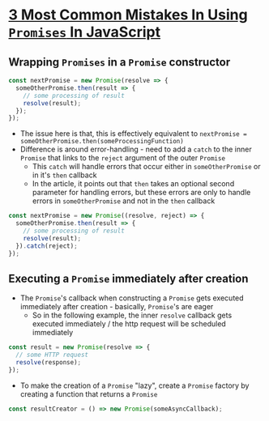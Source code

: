 # [3 Most Common Mistakes In Using `Promises` In JavaScript](https://medium.com/@mpodlasin/3-most-common-mistakes-in-using-promises-in-javascript-575fc31939b6)

## Wrapping `Promises` in a `Promise` constructor

```js
const nextPromise = new Promise(resolve => {
  someOtherPromise.then(result => {
    // some processing of result
    resolve(result);
  });
});
```

* The issue here is that, this is effectively equivalent to `nextPromise = someOtherPromise.then(someProcessingFunction)`
* Difference is around error-handling - need to add a `catch` to the inner `Promise` that links to the `reject` argument of the outer `Promise`
  * This `catch` will handle errors that occur either in `someOtherPromise` or in it's `then` callback
  * In the article, it points out that `then` takes an optional second parameter for handling errors, but these errors are only to handle errors in `someOtherPromise` and not in the `then` callback

```js
const nextPromise = new Promise((resolve, reject) => {
  someOtherPromise.then(result => {
    // some processing of result
    resolve(result);
  }).catch(reject);
});
```

## Executing a `Promise` immediately after creation

* The `Promise`'s callback when constructing a `Promise` gets executed immediately after creation - basically, `Promise`'s are eager
  * So in the following example, the inner `resolve` callback gets executed immediately / the http request will be scheduled immediately

```js
const result = new Promise(resolve => {
  // some HTTP request
  resolve(response);
});
```

* To make the creation of a `Promise` "lazy", create a `Promise` factory by creating a function that returns a `Promise` 

```js
const resultCreator = () => new Promise(someAsyncCallback);
```
